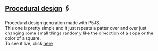 ## [Procedural design](https://editor.p5js.org/ArturoGJ/present/bVuagte5r) 🖇
Procedural design generation made with P5JS.  
This one is pretty simple and it just repeats a patter over and over just changing some small things randomly like the direcction of a slope or the color of a square.  
To see it live, click [here](https://editor.p5js.org/ArturoGJ/present/bVuagte5r).
